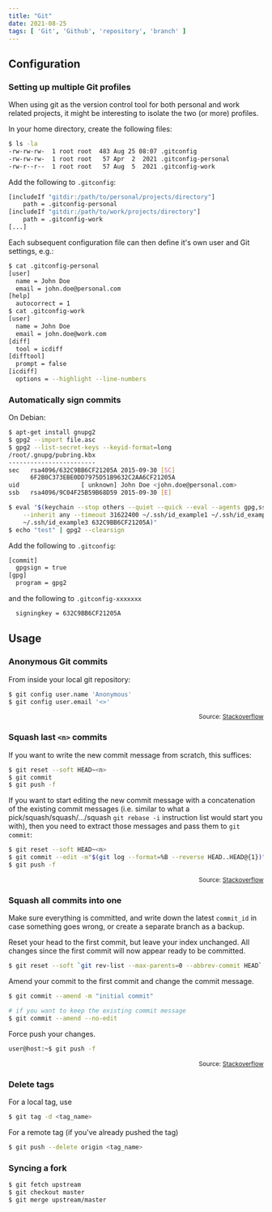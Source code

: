 ```yaml
---
title: "Git"
date: 2021-08-25
tags: [ 'Git', 'Github', 'repository', 'branch' ]
---
```


## Configuration

### Setting up multiple Git profiles

When using git as the version control tool for both personal and work related
projects, it might be interesting to isolate the two (or more) profiles.

In your home directory, create the following files:

```bash
$ ls -la
-rw-rw-rw-  1 root root  483 Aug 25 08:07 .gitconfig
-rw-rw-rw-  1 root root   57 Apr  2  2021 .gitconfig-personal
-rw-r--r--  1 root root   57 Aug  5  2021 .gitconfig-work
```

Add the following to `.gitconfig`:

```bash
[includeIf "gitdir:/path/to/personal/projects/directory"]
    path = .gitconfig-personal
[includeIf "gitdir:/path/to/work/projects/directory"]
    path = .gitconfig-work
[...]
```

Each subsequent configuration file can then define it's own user and Git
settings, e.g.:

```bash
$ cat .gitconfig-personal
[user]
  name = John Doe
  email = john.doe@personal.com
[help]
  autocorrect = 1
$ cat .gitconfig-work
[user]
  name = John Doe
  email = john.doe@work.com
[diff]
  tool = icdiff
[difftool]
  prompt = false
[icdiff]
  options = --highlight --line-numbers
```

### Automatically sign commits

On Debian:

```bash
$ apt-get install gnupg2
$ gpg2 --import file.asc
$ gpg2 --list-secret-keys --keyid-format=long
/root/.gnupg/pubring.kbx
------------------------
sec   rsa4096/632C9BB6CF21205A 2015-09-30 [SC]
      6F2B0C373EBE0DD7975D51B9632C2AA6CF21205A
uid                 [ unknown] John Doe <john.doe@personal.com>
ssb   rsa4096/9C04F25B59B68D59 2015-09-30 [E]

$ eval "$(keychain --stop others --quiet --quick --eval --agents gpg,ssh\
    --inherit any --timeout 31622400 ~/.ssh/id_example1 ~/.ssh/id_example2\
    ~/.ssh/id_example3 632C9BB6CF21205A)"
$ echo "test" | gpg2 --clearsign
```

Add the following to `.gitconfig`:

```bash
[commit]
  gpgsign = true
[gpg]
  program = gpg2
```

and the following to `.gitconfig-xxxxxxx`

```bash
  signingkey = 632C9BB6CF21205A
```

## Usage

### Anonymous Git commits

From inside your local git repository:

```bash
$ git config user.name 'Anonymous'
$ git config user.email '<>'
```

<p style="font-size: 12px" align="right">
    Source: <a href="https://stackoverflow.com/a/48458633">Stackoverflow</a>
</p>

### Squash last `<n>` commits

If you want to write the new commit message from scratch, this suffices:

```bash
$ git reset --soft HEAD~<n>
$ git commit
$ git push -f
```

If you want to start editing the new commit message with a concatenation of the existing commit messages (i.e. similar to what a\
pick/squash/squash/…/squash `git rebase -i` instruction list would start you with), then you need to extract those messages and pass them to `git commit`:

```bash
$ git reset --soft HEAD~<n>
$ git commit --edit -m"$(git log --format=%B --reverse HEAD..HEAD@{1})"
$ git push -f
```

<p style="font-size: 12px" align="right">
    Source: <a href="https://stackoverflow.com/a/5201642">Stackoverflow</a>
</p>

### Squash all commits into one

Make sure everything is committed, and write down the latest ```commit_id``` in case something goes wrong, or create a separate branch as a backup.

Reset your head to the first commit, but leave your index unchanged. All changes since the first commit will now appear ready to be committed.

```bash
$ git reset --soft `git rev-list --max-parents=0 --abbrev-commit HEAD`
```

Amend your commit to the first commit and change the commit message.

```bash
$ git commit --amend -m "initial commit"

# if you want to keep the existing commit message
$ git commit --amend --no-edit
```

Force push your changes.

```bash
user@host:~$ git push -f
```

<p style="font-size: 12px" align="right">
    Source: <a href="https://stackoverflow.com/a/49900667">Stackoverflow</a>
</p>

### Delete tags

For a local tag, use

```bash
$ git tag -d <tag_name>
```

For a remote tag (if you've already pushed the tag)

```bash
$ git push --delete origin <tag_name>
```

### Syncing a fork

```bash
$ git fetch upstream
$ git checkout master
$ git merge upstream/master
```

